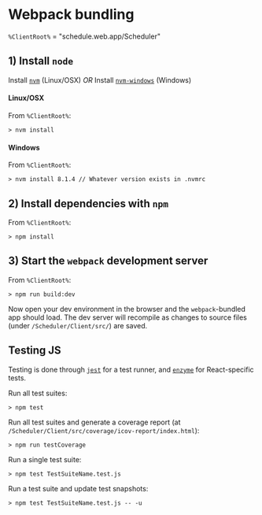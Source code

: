 # Webpack bundling

`%ClientRoot%` = "schedule.web.app/Scheduler"

## 1) Install `node`
Install [`nvm`](https://github.com/creationix/nvm) (Linux/OSX) *OR*
Install [`nvm-windows`](https://github.com/coreybutler/nvm-windows) (Windows)

#### Linux/OSX
From `%ClientRoot%`:
```
> nvm install
```

#### Windows
From `%ClientRoot%`:
```
> nvm install 8.1.4 // Whatever version exists in .nvmrc
```

## 2) Install dependencies with `npm`
From `%ClientRoot%`:
```
> npm install
```

## 3) Start the `webpack` development server
From `%ClientRoot%`:
```
> npm run build:dev
```

Now open your dev environment in the browser and the `webpack`-bundled app should load. The dev server will recompile as changes to source files (under `/Scheduler/Client/src/`) are saved.

## Testing JS

Testing is done through [`jest`](https://facebook.github.io/jest/) for a test runner, and [`enzyme`](https://github.com/airbnb/enzyme) for React-specific tests.

Run all test suites:
```
> npm test
```
Run all test suites and generate a coverage report (at `/Scheduler/Client/src/coverage/icov-report/index.html`):
```
> npm run testCoverage
```
Run a single test suite:
```
> npm test TestSuiteName.test.js
```
Run a test suite and update test snapshots:
```
> npm test TestSuiteName.test.js -- -u
```
